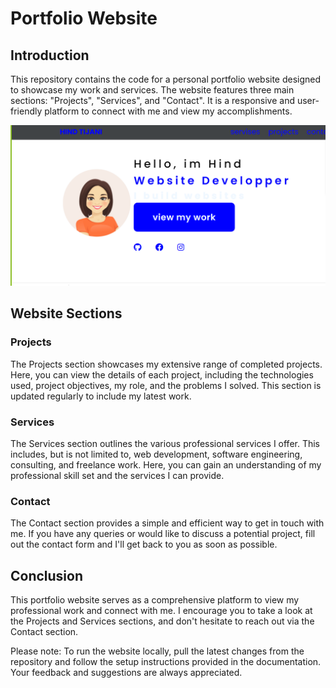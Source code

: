 
# Portfolio Website

## Introduction

This repository contains the code for a personal portfolio website designed to showcase my work and services. The website features three main sections: "Projects", "Services", and "Contact". It is a responsive and user-friendly platform to connect with me and view my accomplishments.

![Portfolio Website Screenshot](./imagespor/Screenshot%202023-06-12%20124608.png)

## Website Sections

### Projects

The Projects section showcases my extensive range of completed projects. Here, you can view the details of each project, including the technologies used, project objectives, my role, and the problems I solved. This section is updated regularly to include my latest work.

### Services

The Services section outlines the various professional services I offer. This includes, but is not limited to, web development, software engineering, consulting, and freelance work. Here, you can gain an understanding of my professional skill set and the services I can provide.

### Contact

The Contact section provides a simple and efficient way to get in touch with me. If you have any queries or would like to discuss a potential project, fill out the contact form and I'll get back to you as soon as possible.

## Conclusion

This portfolio website serves as a comprehensive platform to view my professional work and connect with me. I encourage you to take a look at the Projects and Services sections, and don't hesitate to reach out via the Contact section.

Please note: To run the website locally, pull the latest changes from the repository and follow the setup instructions provided in the documentation. Your feedback and suggestions are always appreciated.